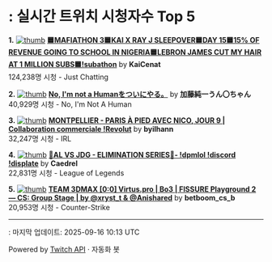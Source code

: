 # : 실시간 트위치 시청자수 Top 5

**1.** [![thumb](https://static-cdn.jtvnw.net/previews-ttv/live_user_kaicenat-320x180.jpg)](https://twitch.tv/KaiCenat)
**[🟦MAFIATHON 3🟦KAI X RAY J SLEEPOVER🟦DAY 15🟦15% OF REVENUE GOING TO SCHOOL IN NIGERIA🟦LEBRON JAMES CUT MY HAIR AT 1 MILLION SUBS🟦!subathon](https://twitch.tv/KaiCenat)** by **KaiCenat**<br>124,238명 시청  - Just Chatting

**2.** [![thumb](https://static-cdn.jtvnw.net/previews-ttv/live_user_kato_junichi0817-320x180.jpg)](https://twitch.tv/加藤純一うん〇ちゃん)
**[No, I'm not a Humanをついにやる。](https://twitch.tv/加藤純一うん〇ちゃん)** by **加藤純一うん〇ちゃん**<br>40,929명 시청  - No, I'm Not A Human

**3.** [![thumb](https://static-cdn.jtvnw.net/previews-ttv/live_user_byilhann-320x180.jpg)](https://twitch.tv/byilhann)
**[MONTPELLIER - PARIS À PIED AVEC NICO, JOUR 9 | Collaboration commerciale !Revolut](https://twitch.tv/byilhann)** by **byilhann**<br>32,247명 시청  - IRL

**4.** [![thumb](https://static-cdn.jtvnw.net/previews-ttv/live_user_caedrel-320x180.jpg)](https://twitch.tv/Caedrel)
**[🔴AL VS JDG - ELIMINATION SERIES🔴-  !dpmlol !discord !displate](https://twitch.tv/Caedrel)** by **Caedrel**<br>22,831명 시청  - League of Legends

**5.** [![thumb](https://static-cdn.jtvnw.net/previews-ttv/live_user_betboom_cs_b-320x180.jpg)](https://twitch.tv/betboom_cs_b)
**[TEAM 3DMAX [0:0] Virtus.pro | Bo3 | FISSURE Playground 2 — CS: Group Stage | by @xryst_t & @Anishared](https://twitch.tv/betboom_cs_b)** by **betboom_cs_b**<br>20,953명 시청  - Counter-Strike


---
: 마지막 업데이트: 2025-09-16 10:13 UTC

Powered by [Twitch API](https://dev.twitch.tv/docs/api/reference) · 자동화 봇